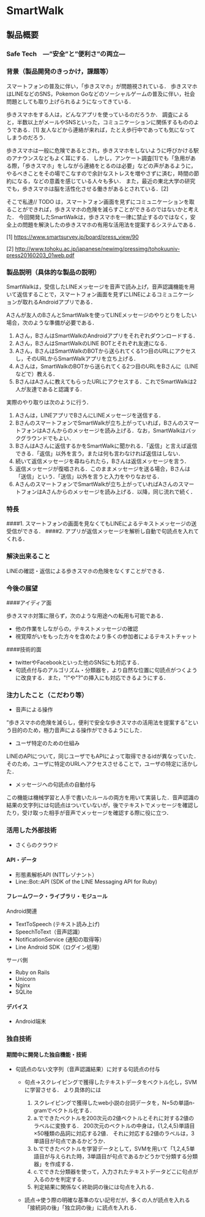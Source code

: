 # SmartWalk
## 製品概要
### Safe Tech　―”安全”と”便利さ”の両立―

### 背景（製品開発のきっかけ，課題等）
スマートフォンの普及に伴い，「歩きスマホ」が問題視されている．
歩きスマホはLINEなどのSNS，Pokemon Goなどのソーシャルゲームの普及に伴い，社会問題としても取り上げられるようになってきている．

歩きスマホをする人は，どんなアプリを使っているのだろうか．
調査によると，半数以上がメールやSNSといった，コミュニケーションに関係するもののようである．[1]
友人などから連絡が来れば，たとえ歩行中であっても気になってしまうのだろう．

歩きスマホは一般に危険であるとされ，歩きスマホをしないように呼びかける駅のアナウンスなどもよく耳にする．
しかし，アンケート調査[1]でも「急用がある際，「歩きスマホ」をしながら連絡をとるのは必要」などの声があるように，やるべきことをその場でこなすので余計なストレスを増やさずに済む，時間の節約になる，などの意義を感じている人々も多い．
また，最近の東北大学の研究でも，歩きスマホは脳を活性化させる働きがあるとされている．[2]

そこで私達// TODO は，スマートフォン画面を見ずにコミュニケーションを取ることができれば，歩きスマホの危険を減らすことができるのではないかと考えた．
今回開発したSmartWalkは，歩きスマホを一律に禁止するのではなく，安全上の問題を解決したの歩きスマホの有用な活用法を提案するシステムである．

[1] https://www.smartsurvey.jp/board/press_view/90

[2] http://www.tohoku.ac.jp/japanese/newimg/pressimg/tohokuuniv-press20160203_01web.pdf

### 製品説明（具体的な製品の説明）
SmartWalkは，受信したLINEメッセージを音声で読み上げ，音声認識機能を用いて返信することで，スマートフォン画面を見ずにLINEによるコミュニケーションが取れるAndroidアプリである．

Aさんが友人のBさんとSmartWalkを使ってLINEメッセージのやりとりをしたい場合，次のような準備が必要である．
  1. Aさん，BさんはSmartWalkのAndroidアプリをそれぞれダウンロードする．
  2. Aさん，BさんはSmartWalkのLINE BOTとそれぞれ友達になる．
  3. Aさん，BさんはSmartWalkのBOTから送られてくる1つ目のURLにアクセスし，そのURLからSmartWalkアプリを立ち上げる．
  4. Aさんは，SmartWalkのBOTから送られてくる2つ目のURLをBさんに（LINEなどで）教える．
  5. BさんはAさんに教えてもらったURLにアクセスする．これでSmartWalkは2人が友達であると認識する．

実際のやり取りは次のように行う．
  1. Aさんは，LINEアプリでBさんにLINEメッセージを送信する．
  2. BさんのスマートフォンでSmartWalkが立ち上がっていれば，BさんのスマートフォンはAさんからのメッセージを読み上げる．なお，SmartWalkはバックグラウンドでもよい．
  3. BさんはAさんに返信するかをSmartWalkに聞かれる．「返信」と言えば返信できる．「返信」以外を言う，または何も言わなければ返信はしない．
  4. 続いて返信メッセージを尋ねられたら，Bさんは返信メッセージを言う．
  5. 返信メッセージが復唱される．このままメッセージを送る場合，Bさんは「送信」という．「送信」以外を言うと入力をやりなおせる．
  6. AさんのスマートフォンでSmartWalkが立ち上がっていればAさんのスマートフォンはAさんからのメッセージを読み上げる．以降，同じ流れで続く．

### 特長
####1. スマートフォンの画面を見なくてもLINEによるテキストメッセージの送受信ができる．
####2. アプリが返信メッセージを解析し自動で句読点を入れてくれる．

### 解決出来ること
LINEの確認・返信による歩きスマホの危険をなくすことができる．

### 今後の展望
####アイディア面

歩きスマホ対策に限らず，次のような用途への転用も可能である．

* 他の作業をしながらの，テキストメッセージの確認
* 視覚障がいをもった方々を含めたより多くの参加者によるテキストチャット

####技術的面

* twitterやFacebookといった他のSNSにも対応する．
* 句読点付与のアルゴリズム・分類器を，より自然な位置に句読点がつくように改良する．また，"!"や"?"の挿入にも対応できるようにする．

### 注力したこと（こだわり等）
* 音声による操作

”歩きスマホの危険を減らし，便利で安全な歩きスマホの活用法を提案する”という目的のため，極力音声による操作ができるようにした．

* ユーザ特定のための仕組み

LINEのAPIについて，同じユーザでもAPIによって取得できるidが異なっていた．そのため，ユーザに特定のURLへアクセスさせることで，ユーザの特定に活かした．

* メッセージへの句読点の自動付与

この機能は機械学習と人手で書いたルールの両方を用いて実装した．音声認識の結果の文字列には句読点はついていないが，後でテキストでメッセージを確認したり，受け取った相手が音声でメッセージを確認する際に役に立つ．

### 活用した外部技術
* さくらのクラウド

#### API・データ
* 形態素解析API (NTTレゾナント）
* Line::Bot::API (SDK of the LINE Messaging API for Ruby)

#### フレームワーク・ライブラリ・モジュール
Android関連

* TextToSpeech (テキスト読み上げ)
* SpeechToText（音声認識）
* NotificationService (通知の取得等）
* Line Android SDK（ログイン処理）

サーバ側

* Ruby on Rails
* Unicorn
* Nginx
* SQLite

#### デバイス
* Android端末

### 独自技術
#### 期間中に開発した独自機能・技術
* 句読点のない文字列（音声認識結果）に対する句読点の付与

  * 句点→スクレイピングで獲得したテキストデータをベクトル化し，SVMに学習させる．
    より具体的には
      1. スクレイピングで獲得したweb小説の台詞データを，N=5の単語n-gramでベクトル化する．
      2. a.でできたベクトルを200次元の2値ベクトルとそれに対する2値のラベルに変換する．
        200次元のベクトルの中身は，{1,2,4,5}単語目×50種類の品詞に対応する2値．
        それに対応する2値のラベルは，3単語目が句点であるかどうか．
      3. b.でできたベクトルを学習データとして，SVMを用いて「1,2,4,5単語目が与えられた時，3単語目が句点であるかどうかで分類する分類器」を作成する．
      4. c.でできた分類器を使って，入力されたテキストデータどこに句点が入るのかを判定する．
      5. 判定結果に関係なく終助詞の後には句点を入れる．

  * 読点→使う際の明確な基準のない記号だが，多くの人が読点を入れる「接続詞の後」「独立詞の後」に読点を入れる．
